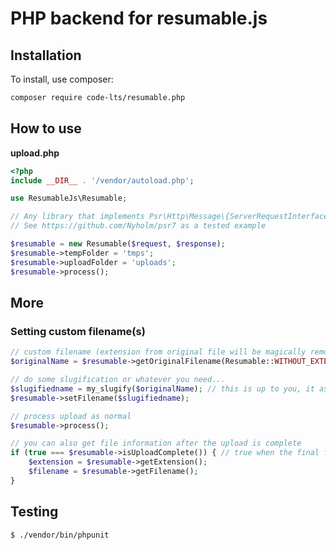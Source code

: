 # PHP backend for resumable.js

## Installation

To install, use composer:

```sh
composer require code-lts/resumable.php
```

## How to use

**upload.php**

```php
<?php
include __DIR__ . '/vendor/autoload.php';

use ResumableJs\Resumable;

// Any library that implements Psr\Http\Message\{ServerRequestInterface, ResponseInterface};
// See https://github.com/Nyholm/psr7 as a tested example

$resumable = new Resumable($request, $response);
$resumable->tempFolder = 'tmps';
$resumable->uploadFolder = 'uploads';
$resumable->process();

```

## More ##
### Setting custom filename(s) ###

```php
// custom filename (extension from original file will be magically removed and re-appended)
$originalName = $resumable->getOriginalFilename(Resumable::WITHOUT_EXTENSION); // will give you "original Name" instead of "original Name.png"

// do some slugification or whatever you need...
$slugifiedname = my_slugify($originalName); // this is up to you, it as ported out of the library.
$resumable->setFilename($slugifiedname);

// process upload as normal
$resumable->process();

// you can also get file information after the upload is complete
if (true === $resumable->isUploadComplete()) { // true when the final file has been uploaded and chunks reunited.
    $extension = $resumable->getExtension();
    $filename = $resumable->getFilename();
}
```

## Testing

```sh
$ ./vendor/bin/phpunit
```

